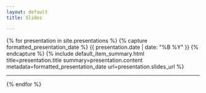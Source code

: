 ```yaml
---
layout: default
title: Slides

---
```


{% for presentation in site.presentations %}
  {% capture formatted_presentation_date %}
    <i class="fa fa-calendar"></i> {{ presentation.date | date: "%B %Y" }}
  {% endcapture %}
  {% include default_item_summary.html title=presentation.title summary=presentation.content metadata=formatted_presentation_date url=presentation.slides_url %}
  <hr />
{% endfor %}
